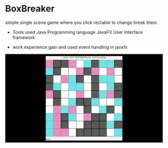 # BoxBreaker
 simple single scene game where you click rectable to change break them.
 
 * Tools used
 Java Programming language
 JavaFX User Interface framework
 
 * work experience gain and used
 event handling in javafx
 
 
![](ezgif.com-gif-maker.gif)
